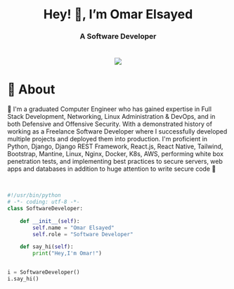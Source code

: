 <h1 align="center">Hey! 👋, I’m Omar Elsayed</h1>
<h3 align="center">A Software Developer</h3>
<h1 align="center"><img src="https://media.giphy.com/media/v1.Y2lkPTc5MGI3NjExZHQ4ajV6cGM4N2M2N3M1eHBteHRodHNzMzg0bzN0MjFuNjR6bjVmOSZlcD12MV9pbnRlcm5hbF9naWZfYnlfaWQmY3Q9Zw/qgQUggAC3Pfv687qPC/giphy.gif"></img></h1>

# 📝 About
🚀 I'm a graduated Computer Engineer who has gained expertise in Full Stack Development, Networking, Linux Administration & DevOps, and in both Defensive and Offensive Security. With a demonstrated history of working as a Freelance Software Developer where I successfully developed multiple projects and deployed them into production. I'm proficient in Python, Django, Django REST Framework, React.js, React Native, Tailwind, Bootstrap, Mantine, Linux, Nginx, Docker, K8s, AWS, performing white box penetration tests, and implementing best practices to secure servers, web apps and databases in addition to huge attention to write secure code 🚀 

<br />

```python
#!/usr/bin/python
# -*- coding: utf-8 -*-
class SoftwareDeveloper:

    def __init__(self):
        self.name = "Omar Elsayed"
        self.role = "Software Developer"

    def say_hi(self):
        print("Hey,I'm Omar!")


i = SoftwareDeveloper()
i.say_hi()
```


<!---
py-sponser/py-sponser is a ✨ special ✨ repository because its `README.md` (this file) appears on your GitHub profile.
You can click the Preview link to take a look at your changes.
--->
